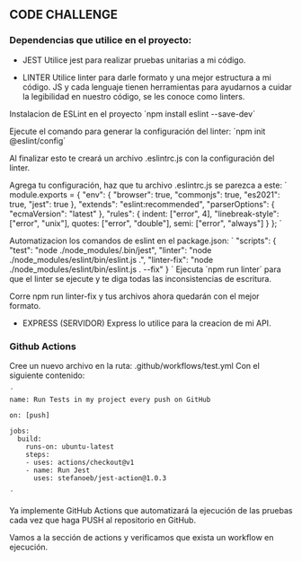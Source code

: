 ## CODE CHALLENGE

### Dependencias que utilice en el proyecto:

- JEST
    Utilice jest para realizar pruebas unitarias a mi código.

- LINTER
    Utilice linter para darle formato y una mejor estructura a mi código.
    JS y cada lenguaje tienen herramientas para ayudarnos a cuidar la legibilidad en nuestro código, se les conoce como linters.

Instalacion de ESLint en el proyecto
´npm install eslint --save-dev´

Ejecute el comando para generar la configuración del linter:
´npm init @eslint/config´

Al finalizar esto te creará un archivo .eslintrc.js con la configuración del linter.

Agrega tu configuración, haz que tu archivo .eslintrc.js se parezca a este:
´
module.exports = {
    "env": {
        "browser": true,
        "commonjs": true,
        "es2021": true,
        "jest": true
    },
    "extends": "eslint:recommended",
    "parserOptions": {
        "ecmaVersion": "latest"
    },
    "rules": {
        indent: ["error", 4],
        "linebreak-style": ["error", "unix"],
        quotes: ["error", "double"],
        semi: ["error", "always"]
    }
};
´

Automatizacion los comandos de eslint en el package.json:
´
  "scripts": {
    "test": "node ./node_modules/.bin/jest",
    "linter": "node ./node_modules/eslint/bin/eslint.js .",
    "linter-fix": "node ./node_modules/eslint/bin/eslint.js . --fix"
  }
´
Ejecuta ´npm run linter´ para que el linter se ejecute y te diga todas las inconsistencias de escritura.

Corre npm run linter-fix y tus archivos ahora quedarán con el mejor formato.

- EXPRESS (SERVIDOR)
    Express lo utilice para la creacion de mi API.

### Github Actions 

Cree un nuevo archivo en la ruta: .github/workflows/test.yml
Con el siguiente contenido:

~~~
´
name: Run Tests in my project every push on GitHub

on: [push]

jobs:
  build:
    runs-on: ubuntu-latest
    steps:
    - uses: actions/checkout@v1
    - name: Run Jest
      uses: stefanoeb/jest-action@1.0.3

´
~~~

Ya implemente GitHub Actions que automatizará la ejecución de las pruebas cada vez que haga PUSH al repositorio en GitHub.

Vamos a la sección de actions y verificamos que exista un workflow en ejecución.
